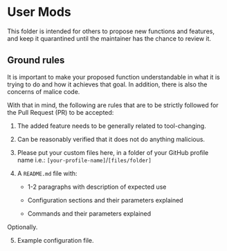 # User Mods

This folder is intended for others to propose new functions and features, and keep it quarantined until the maintainer has the chance to review it.

## Ground rules

It is important to make your proposed function understandable in what it is trying to do and how it achieves that goal. In addition, there is also the concerns of malice code.

With that in mind, the following are rules that are to be strictly followed for the Pull Request (PR) to be accepted:

1. The added feature needs to be generally related to tool-changing.

2. Can be reasonably verified that it does not do anything malicious.

3. Please put your custom files here, in a folder of your GitHub profile name i.e.: `[your-profile-name]`/`[files/folder]`

4. A `README.md` file with:
   
   - 1-2 paragraphs with description of expected use
   
   - Configuration sections and their parameters explained
   
   - Commands and their parameters explained

Optionally.

5. Example configuration file.
